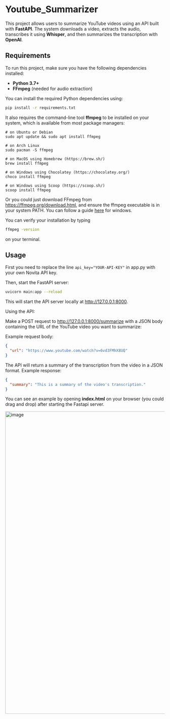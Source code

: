 # Youtube_Summarizer

This project allows users to summarize YouTube videos using an API built with **FastAPI**. The system downloads a video, extracts the audio, transcribes it using **Whisper**, and then summarizes the transcription with **OpenAI**.

## Requirements

To run this project, make sure you have the following dependencies installed:

- **Python 3.7+**
- **FFmpeg** (needed for audio extraction)

You can install the required Python dependencies using:

```bash
pip install -r requirements.txt
```
It also requires the command-line tool **ffmpeg** to be installed on your system, which is available from most package managers:
```
# on Ubuntu or Debian
sudo apt update && sudo apt install ffmpeg

# on Arch Linux
sudo pacman -S ffmpeg

# on MacOS using Homebrew (https://brew.sh/)
brew install ffmpeg

# on Windows using Chocolatey (https://chocolatey.org/)
choco install ffmpeg

# on Windows using Scoop (https://scoop.sh/)
scoop install ffmpeg
```

Or you could just download FFmpeg from https://ffmpeg.org/download.html, and ensure the ffmpeg executable is in your system PATH. You can follow a guide [here](https://phoenixnap.com/kb/ffmpeg-windows ) for windows.

You can verify your installation by typing
```bash
ffmpeg -version
```
on your terminal.

## Usage

First you need to replace the line `api_key="YOUR-API-KEY"` in app.py with your own Novita API key.

Then, start the FastAPI server:

```bash
uvicorn main:app --reload
```
This will start the API server locally at http://127.0.0.1:8000.

Using the API:

Make a POST request to http://127.0.0.1:8000/summarize with a JSON body containing the URL of the YouTube video you want to summarize:

Example request body:

```json
{
  "url": "https://www.youtube.com/watch?v=6vd3FMhX8UQ"
}
```

The API will return a summary of the transcription from the video in a JSON format.
Example response:

```json
{
  "summary": "This is a summary of the video's transcription."
}
```

You can see an example by opening **index.html** on your browser (you could drag and drop) after starting the Fastapi server.

<img width="952" alt="image" src="https://github.com/user-attachments/assets/b2272c5f-629c-402a-b197-f92e86938595" />
